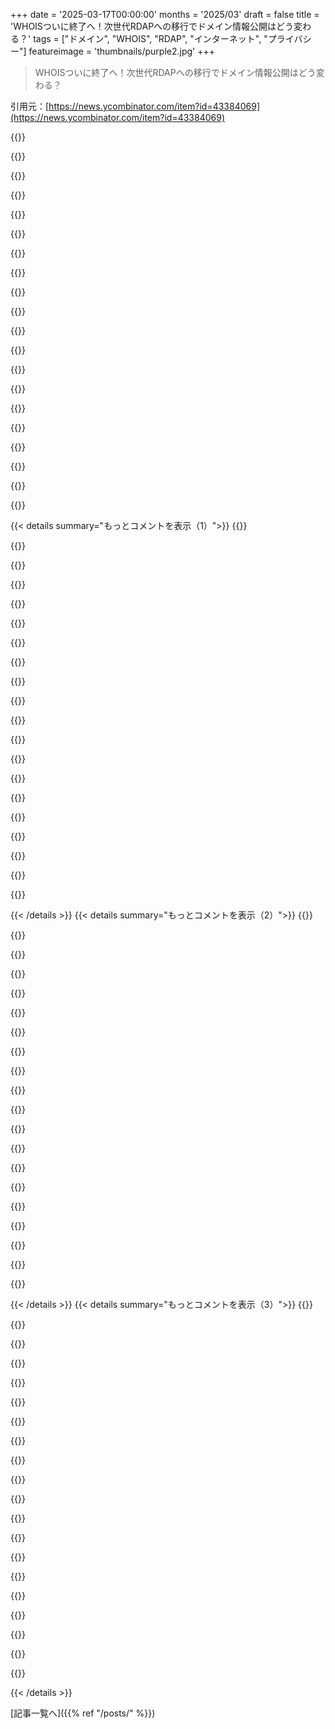 +++
date = '2025-03-17T00:00:00'
months = '2025/03'
draft = false
title = 'WHOISついに終了へ！次世代RDAPへの移行でドメイン情報公開はどう変わる？'
tags = ["ドメイン", "WHOIS", "RDAP", "インターネット", "プライバシー"]
featureimage = 'thumbnails/purple2.jpg'
+++

> WHOISついに終了へ！次世代RDAPへの移行でドメイン情報公開はどう変わる？

引用元：[https://news.ycombinator.com/item?id=43384069](https://news.ycombinator.com/item?id=43384069)

{{<matomeQuote body="これって去年の初め頃に発表されたんだよね。TLDとかnTLD（ccTLD以外）の運営者がWHOISサービスを提供する必要がなくなるけど、閉鎖しなきゃいけないわけじゃないんだ。今のところ、ほとんどのTLDがまだWHOISサービスをオンラインにしてるから、sunsettingの影響は少ないみたい。実際には、多くのTLDとnTLDがWHOISとRDAPの両方を利用できる期間が続くと思うよ。それに、ccTLDはICANNの管轄じゃないから、RDAPサービスがないところも多いし。だから、しばらくはインターネット全体でRDAPとWHOISが混在する状態が続くことになるんじゃないかな。<br>Disclosure：https://viewdns.info/ を運営してて、WHOISとRDAPの解析に何時間も費やして、うちのサービスがプロトコルに関係なく一貫したデータ（ウェブインターフェースとAPI経由）を返せるようにしてるんだ。" userName="hughesey" createdAt="2025-03-17T05:55:38" color="">}}

{{<matomeQuote body="RDAPはもっと多くのccTLDで採用されると思うな。WHOISってあんまり人気ないプロトコルだし（ICANNがタイムラインについてプレゼンしたIETFの会議にいたんだけど、みんなWHOISの終焉を文字通り応援してたよ）。<br>Disclosure：ccTLD関連の仕事してる。" userName="tephra" createdAt="2025-03-17T07:57:36" color="#ff5c5c">}}

{{<matomeQuote body="完全に同意！もっと多くのccTLD運営者がRDAPを実装してくれるといいよね。プロトコルが統一されればされるほど、状況は良くなるよね！" userName="hughesey" createdAt="2025-03-17T08:40:44" color="#ff33a1">}}

{{<matomeQuote body="勝手に宣伝：公式のbootstrapファイルに基づいてDNS RDAPの採用状況を監視するmastodon/activity pub botを運営してるよ：https://social.haukeluebbers.de/@stateofrdap<br>昨日の最新投稿：<br>＞今日の時点で、全1443トップレベルドメインのうち82.25％（1187）が、権威のあるRDAPサービスを宣言しています。<br>＞追加されたTLD：<br>＞.ye" userName="dubbel" createdAt="2025-03-17T13:31:12" color="#38d3d3">}}

{{<matomeQuote body="多くのサービスが、人間が読めるプレーンテキスト形式から構造化されたプロトコルに移行してるのを見るのは面白いよね。まるで、LLMが非構造化プロトコルを解析できるようになったタイミングで、移行が進んでるみたいだ。" userName="jbverschoor" createdAt="2025-03-17T06:12:48" color="">}}

{{<matomeQuote body="LLMにどんな形式のデータも確実に解析させることはできないよ。完璧に解析できるのは何かって？それはパーサーだよ。完璧に、そして一貫して動作する。" userName="vrighter" createdAt="2025-03-17T11:14:43" color="#38d3d3">}}

{{<matomeQuote body="＞完全に動作する<br>…適合する入力に対して、バグがない場合にね。" userName="robotresearcher" createdAt="2025-03-17T17:00:32" color="">}}

{{<matomeQuote body="もちろんできるよ。信頼性って二択じゃなくてグラデーションでしょ。好きなだけ上げられるし、”エラー率が低すぎて気にしない”とか”エラー率が低すぎて実際には起こりそうにない”レベルで止めればいいんだよ。別に新しい概念じゃないでしょ。何十年も使ってるアルゴリズムの中には、統計的に正しいだけのものもたくさんある。素数判定が良い例で、確率的な性質[0]を持ってるけど、エラーの確率を”宇宙の熱的死が起こる前に起こる可能性は低い”くらいに簡単に小さくできる。<br>[0] - https://en.wikipedia.org/wiki/Primality_test#Probabilistic_t..." userName="TeMPOraL" createdAt="2025-03-17T14:33:56" color="#ff5c5c">}}

{{<matomeQuote body="この比較には2つの問題があるよ。まず、確率的素数生成には、反復によって改善される数学的に証明された下限がある。LLMには、これに匹敵するロバストな調整パラメータはない。別のモデルを使ったり、同じモデルのより大きなバリアントを使ったりできるけど、これらはすべて経験的に決定され、文脈に依存する信頼性レベルを持っており、調整できない。第二に、素数生成関数は常に整数を返し、決してリンゴや自転車、幻影を返すことはない。LLMはリハーサルやハルシネーションを行うため、単なるエラー率だけが重要な指標ではない。どれだけひどく間違っていて、ナンセンスなエラーであるかも考慮する必要がある。" userName="kbolino" createdAt="2025-03-17T15:06:19" color="#ff33a1">}}

{{<matomeQuote body="要するにさ、LLMの解析エラー率を下げる機能が今あるかないかじゃなくて、そもそも「LLMは完璧じゃないから使えない」って考え方が現実的じゃないって話だよ。多分あんたが今読んでるこの文章だって、ほとんどの場合ちゃんと表示されてるけど、絶対に正しいとは限らないハードウェアで表示されてるんだぜ？" userName="dcow" createdAt="2025-03-17T15:26:07" color="">}}

{{<matomeQuote body="まさにこれ！みんなLLMが100%信用できないってだけで、その有用性を否定するけど、それってちょっと違うんじゃない？<br>・LLM = ChatGPTのインターフェースじゃないし、単独で動かす必要もないし、全部をLLMにやらせる必要もない。<br>・100%信用できるシステムなんてない。電圧は変動するし、放射線でビットが反転することもあるし、人間だってLLMに負けず劣らず作り話をする。<br>・信用できないシステムから信用を作り出す。<br>LLMは魔法の粉じゃないんだから、触るもの全てをダメにするわけじゃない。LLMも他のシステムと同じように、信頼性に上限があるってだけ。それを他のシステムと組み合わせることで、全体の信頼性を上げることができるんだよ。<br>EDIT:確率的素数判定の例えは、エラー率の上限を計算できるから良くなかったかも。LLMはそうじゃない。でも、私たちが毎日使ってるシステムの中にも、信頼性が経験的に確立されてるものってたくさんあるよね。つまり、十分に信頼できるまで改善して、あとはうまくいくことを祈るしかない。そして、たまに起こるエラーに対処する。それって、別に新しいことじゃないよね。" userName="TeMPOraL" createdAt="2025-03-17T19:16:37" color="#785bff">}}

{{<matomeQuote body="いやいや、LLMに「信頼性の上限」なんてないよ。LLMの信頼性の数字は、全部特定の状況下で、人工的なベンチマークを使った経験的な観察に基づいたものじゃん。金融の世界で言うように、「過去のパフォーマンスは将来の結果を保証するものではない」んだよ。<br>LLMがランダムなビットフリップと大差ないって言うのも、根拠がない比較だよ。ビットエラーはECCで制御できるけど、LLMの出力は、使い物にならなくする以外、制御できない。" userName="kbolino" createdAt="2025-03-17T19:27:19" color="">}}

{{<matomeQuote body="上限があるって言ったけど、その上限がどれだけタイトかって話はしてないよ。科学は全部、経験的な観察を上限で縛るってことだし、経験的に確立されたエラー率を持つシステムに頼るのも、エンジニアリングの基本だよ。" userName="TeMPOraL" createdAt="2025-03-17T19:30:10" color="">}}

{{<matomeQuote body="今のところ、この「上限」に割り当てられる9の数はゼロだよ。90%の信頼性すらないんだから。90%どころか、95%とか99%に到達する簡単な方法もない。あんたが最初に言ってた信頼性の段階的なスケールなんて存在しないんだよ。<br>30%の確率で間違ってて、10%の確率で危険な間違い（見た目は正しいけど、微妙な部分で壊れてる）、5%の確率でヤバいことになるようなプロセスがあったとして、それを許容できるシステムをわざわざ作る？そんなことしたら、人間オペレーターの訓練とか監査とか監督にめちゃくちゃ手間がかかって、本末転倒にならない？<br>LLMの一番良い使い方は、エンジニアリングレベルの精度が不要な場面だよ。" userName="kbolino" createdAt="2025-03-17T19:44:36" color="">}}

{{<matomeQuote body="HNでみんながハルシネーションしてるのよく見るじゃん。それを受け入れてる。なんで？信用できないもの（人間）を含めることで、全体的な価値が上がるからでしょ。LLMのエラー率は重要じゃない。ネットの価値が重要なんだよ。だから、エラー率を許容できるくらいの価値があれば、使う。ダメになる可能性があるってだけで、全部否定するのは違う。壊滅的な失敗をする可能性のあるものだって、いつも設計してる。LLMは、ネットの価値がプラスになる場所ならどこにでも現れるよ。もしかしたら、あなたはもっとニュアンスのある立場なのかもしれないけど、「一度でもハルシネーションしたら使えない」みたいな意見をよく見る。それは単純に非合理的。重要なことには使えないってのも違う。医者は今、LLMを使ってデータをまとめて診断を提案してる。訓練された専門家が対応することで、「最悪の失敗」は軽減される。だから、LLMが重要じゃないことにしか使えないって意見には賛成できない。" userName="dcow" createdAt="2025-03-18T13:33:10" color="#ff33a1">}}

{{<matomeQuote body="LLMを全部否定するのは間違いだと思う。<br>ただ、自動コード生成のためのLLM（このスレッドの文脈だとそうだと思うけど）は、ステロイドを使った怪しいコードのコピペ機みたいなもん。そもそも、そんなやり方でコードを書くのは間違ってるし、それを自動化して加速させても、改善にはならない。<br>Stack Overflowからコードをコピペした時だって、何かしら修正しないと動かないことがほとんど。むしろ、全部書き直した方が良い場合もある。もちろん、クレジットとして、それから将来的に間違いがあった時のために、参照元を明記する。他の人の助けを借りて解決する問題と問題の間には、自分で書いたコードがたくさんある。<br>世の中には、セキュリティの観点から見ても、悪いコードがたくさんある。LLMは良いコードも悪いコードも吐き出すし、良いコードと悪いコードを説明するブログ記事まで学習してる！しかも、LLMは帰属意識がないから、複数のソースを混ぜて、めちゃくちゃなやり方で結びつける。その結果、動いたとしても、保守できないゴミができあがる。<br>だから、LLMはコンパイラじゃないし、人間の抽象的な思考を具体的なコードに変える確実な方法でもない。便利なツールだけど、質の高いコードを開発する上で自動化された一部にはならない。これは、同じレベルの信頼性が必要な非コーディングのシナリオにも当てはまる。" userName="kbolino" createdAt="2025-03-18T15:11:48" color="">}}

{{<matomeQuote body="でも、LLMを使うのってめっちゃ高くつくよね？無駄じゃない？" userName="francislavoie" createdAt="2025-03-17T06:28:55" color="">}}

{{<matomeQuote body="うちのデスクトップのGPUなら、小さいモデルを毎秒185トークンで実行できるよ。投機的デコード付きの大きいモデルなら50t/s。ドラフトモデルとして小さい、ファインチューンされたモデルを使えば、推論にそんなに電力はかからないと思うよ。<br>訓練は確かに高いけど、それは一度きり。<br>それが良いアイデアかっていうと、そうは思わないけど、エネルギー消費が理由じゃない。" userName="genewitch" createdAt="2025-03-17T06:43:19" color="">}}

{{<matomeQuote body="毎秒50トークンか。Pythonで書いた手抜きパーサーとか、正規表現と比べたら？桁違いに遅くて、コストもかかる。" userName="boxed" createdAt="2025-03-17T07:18:25" color="">}}

{{<matomeQuote body="＞エネルギー消費が理由じゃないって言うなら<br>＞ちゃんと数字出して、実際のパーサーと比較して見せてくれよ。<br>大規模サーバー向けのパーサーなら書いたことあるけど、俺もベンチマーク持ってないんだよね。でも、どんな処理でも専用のパーサーの方がLLMより絶対性能良いって賭けてもいい。Rustで書いたパーサーなら、今のLLMよりエネルギー消費1万分の1以下とかマジであると思う。sedとかawkとかbashのヤバいスクリプトでも、LLMより数百倍はエネルギー効率良いんじゃないかな。" userName="berkes" createdAt="2025-03-17T08:24:12" color="#785bff">}}

{{< details summary="もっとコメントを表示（1）">}}
{{<matomeQuote body="LLMでパーサー書かせて、そのパーサーで解析するのと、最初からLM使うのとで、エネルギー的にどっちが得になるんだろ？何回パースすれば元取れるの？" userName="chgs" createdAt="2025-03-17T09:10:00" color="">}}

{{<matomeQuote body="LLMなしでプログラミングする方法を学ぶべきだな。仮にLLM使ってパーサー書くにしても、100回くらいリクエストしたらエネルギー節約できるっしょ。こういう考え方だから、今のソフトは30年前より遅いんだよ。ハードウェアは数百倍速いのに。" userName="RUnconcerned" createdAt="2025-03-17T10:01:53" color="">}}

{{<matomeQuote body="＞LLMを使ってパーサーを書く<br>相手がLLM必要だって決めつけてるけど、今までたくさん書いてきたって言ってるから、多分いらないんじゃない？" userName="GTP" createdAt="2025-03-17T09:48:19" color="#38d3d3">}}

{{<matomeQuote body="エネルギーだけじゃなくて、GPUの購入コストとか、もっと価値のあることにGPUを使えない機会損失もでかいよね（買った後だけど）。特に大規模だと、一台のデスクトップでやるのとは違うから。<br>もちろん、良くないって言ってるのはわかるけど、規模が大きくなるとこういう点も影響してくると思う。" userName="Hercuros" createdAt="2025-03-17T07:06:21" color="#ff5c5c">}}

{{<matomeQuote body="そりゃ、クライシスを120fpsで動かしたいよね。" userName="SlightlyLeftPad" createdAt="2025-03-17T07:35:57" color="">}}

{{<matomeQuote body="モデルはどんどん安くなってると思う。だから、OpenAIとかAnthropicとか使って作って、1年後にはローカルとかホスト型のモデルに乗り換えればいいんじゃない？<br>データ抽出なら結構安全だと思う。データベースのクエリみたいに、遅いけど可用性が高くて、比較的安い呼び出しとして扱えば。" userName="genmon" createdAt="2025-03-17T06:47:15" color="">}}

{{<matomeQuote body="安くはなるだろうけど、昔ながらのやり方でデータ解析するより速くも効率的にもならないと思うよ。<br>AI使ってコンピューティングするのって、フロントエンドを非効率なWebテクノロジーに移行した時みたい。昔と同じ性能出すために、より強力なシステムが必要になったり、クラウドコンピューティングで効率とか速度がコードの効率じゃなくてカードの限度額に左右されたりするのと同じじゃん？<br>時代遅れって言われても良いけど、ソフトウェア開発者としてもっと頑張って、無駄を減らして、機械に寄り添うべきだと思う。AIでコード生成するのは良いけど、データ解析みたいなタスクをAIでやるのは間違った方向だと思うな。" userName="Cthulhu_" createdAt="2025-03-17T09:14:10" color="#ff33a1">}}

{{<matomeQuote body="この問題、よく知ってるよ。AIは妥当な解決策だと思う。WHOISレコードは、人が読めるように意図的に作られてて、機械が解析するのはめっちゃ大変なの。スクレイピングする人が多かったからね。だから、同じレジストラでも、レコードの形式がバラバラだったりする。頑張れば全部に対応できるコード書けるけど、大量にやらなければAIの方が安く済むと思うよ。<br>例えば、このライブラリはWHOIS解析ではかなり良いけど、全部のサーバーに対応できるわけじゃないって言ってるし。15年以上かけて開発してるのにね。" userName="relistan" createdAt="2025-03-17T10:16:15" color="#45d325">}}

{{<matomeQuote body="でも、それこそがこのスレッドのテーマじゃん。RDAPが未来であって、WHOISじゃないんだよ。" userName="LadyCailin" createdAt="2025-03-17T10:46:25" color="#ff5c5c">}}

{{<matomeQuote body="うん、その通り。俺が何に返信してるのかちゃんと読んで。" userName="relistan" createdAt="2025-03-17T11:00:57" color="">}}

{{<matomeQuote body="君たち両方とも正しいと思うし、同時にポイントを見失ってる気もするな。<br>LLMを使ってWHOISデータを解析するのは、一時しのぎとしてはアリかもね（できれば最終手段として）。でも、最初からデータをちゃんと構造化する（つまりRDAP）のが、長期的にはベターな解決策だよ。" userName="notpushkin" createdAt="2025-03-17T11:11:53" color="#ff5c5c">}}

{{<matomeQuote body="どっちの世界に住みたい？<br>・機械で解析できる構造化されたプロトコル<br>・大量の電力と遅延を必要とするLLMで、いい加減に解析される非構造化プロトコル" userName="klysm" createdAt="2025-03-17T21:51:18" color="#785bff">}}

{{<matomeQuote body="話が逸れるけど、viewdns.infoを運営してくれてありがとう。普段は使わないけど、たまにWHOIS情報を調べるときに使うといつも完璧に動いてくれるよ。" userName="RealStickman_" createdAt="2025-03-17T09:40:39" color="">}}

{{<matomeQuote body="一部のオペレーターが実際に経験したことがないってのが面白いよね。例えば、.esは公開WHOISを持ったことがなくて、アクセスするには国民IDで登録する必要があるんだ（確か固定IPアドレスも）。" userName="tecleandor" createdAt="2025-03-17T08:08:01" color="#785bff">}}

{{<matomeQuote body="国民IDが必要っていうのは、もう昔の話じゃないかな。俺は.es（ニックネームはberkes、ドメインはberk.es）をもう16年近く持ってるけど、EUに住んでてスペインにはいないし。最初はスペイン国外の会社が.esを登録するサービスを使ってたんだ（たしか彼らが技術的にはドメインを所有してた？）。でも今は、IDなしでローカルのドメイン登録業者に登録してるよ。<br>あの.esがWHOISを持ってないってのは、実はメリットだと思ってるんだ。昔は、WHOISからメールアドレスを拾ってスパムを送ってくるやつらを寄せ付けなかったからね。俺の.comとか.nlとか他のドメインは、もっとたくさんのスパムを受け取ってたよ。電話番号とか他の個人情報が、効率的な分散型ネットワークでばらまかれるのは言うまでもないね。最近のプライバシーアドオン(?)で、それは少し緩和されたけど。" userName="berkes" createdAt="2025-03-17T08:18:07" color="#ff5733">}}

{{<matomeQuote body="通常、IDが必要なのは個人（特に自国民）だけだよ。他の人は必要ないはず。一般的な考え方としては、国家は自分たちが持っているデータしか検証できないってこと。<br>一部のccTLDは、そのccTLDを所有する国に居住していない人による登録を禁止するルールがあるから、その場合は有効な国民IDまたは組織番号が必要になる。俺が見る限り、.esにはその要件はないね。" userName="belorn" createdAt="2025-03-17T11:34:20" color="#ff5733">}}

{{<matomeQuote body="俺の別のコメント[0]を見てくれ。WHOISサービスにアクセスするためって意味だよ。登録するためじゃなくてね。もしWHOISリクエストを試したら、nic.esのサイトに送られるメッセージが返ってくるよ。そこで登録されたドメインの情報を得ようとすると、captchaが表示されるんだ。<br>＞0：https://news.ycombinator.com/item?id=43392356" userName="tecleandor" createdAt="2025-03-17T20:22:34" color="">}}

{{<matomeQuote body="captchaを要求するのと、国民IDを要求するのでは全然違う。" userName="teddyh" createdAt="2025-03-18T14:32:48" color="">}}

{{<matomeQuote body=".esは公開WHOISを持ったことがなくて、アクセスするには国民IDで登録する必要があるんだ（確か固定IPアドレスも）。<br>これって最近の話？俺は2011年頃に.esドメインを持ってたけど、スペイン人でもヨーロッパ人でさえなかったよ。" userName="reaperducer" createdAt="2025-03-17T11:12:28" color="">}}

{{<matomeQuote body="WHOISって長年なんか怪しい感じだったよね。ドメイン登録すると、レジストラが年間数ドル余分に”ドメインプライバシー”料をむしり取るんだよ。名前とか住所とか電話番号とかメールアドレスを公開しない特権のためだってさ。それが何千もの怪しいサイトにミラーリングされるんだぜ。それに、SEOとかサイト改修とか、うさんくさい業者からのメールや電話がマジでウザい。全部、たった10ドルのdot comドメインのためなんだからなー。昔の電話帳とは全然違うっての。" userName="transcriptase" createdAt="2025-03-17T01:31:25" color="#785bff">}}


{{< /details >}}
{{< details summary="もっとコメントを表示（2）">}}
{{<matomeQuote body="これはWHOISプロトコルを廃止してRDAPに移行する話で、ドメイン所有者の登録データをなくすってわけじゃないよ。" userName="Tarball10" createdAt="2025-03-17T01:40:18" color="">}}

{{<matomeQuote body="マジで、見出しだけ読んでコメントしたり、アップボートする人が多すぎ。あと、タイトルが記事と違うのも意味不明。" userName="anthropodie" createdAt="2025-03-17T02:34:18" color="">}}

{{<matomeQuote body="まあ、OPが記事に直接関係あるって言ってるわけじゃないし。オレもよく、ちょっと関連するくらいの話題を投稿するんだよね。HNの連中と議論したいけど、いい機会がないからさ。全然関係ない話題はダメだと思うけど、ある程度関連してて、議論が盛り上がるなら良いんじゃないかな。" userName="jader201" createdAt="2025-03-17T05:02:09" color="">}}

{{<matomeQuote body="記事から引用すると、RDAPはWHOISよりも、登録データへのアクセスを差別化できるって利点があるらしいよ。" userName="raldi" createdAt="2025-03-17T05:29:22" color="">}}

{{<matomeQuote body="つまり、人々からもっとお金を搾り取れるってことだよね。勘弁してくれよ…" userName="kelnos" createdAt="2025-03-17T05:44:46" color="">}}

{{<matomeQuote body="それ昔はよくあったけど、今はほとんどのレジストラが無料でWHOISプライバシーを提供してるよ。少なくとも、一部のTLDはWHOIS情報を隠すことを禁止してるけどね。" userName="jsheard" createdAt="2025-03-17T01:40:42" color="#ff5c5c">}}

{{<matomeQuote body="例えば、*.usドメインのレジストラはプライバシー保護が許可されてないんだって。<br>＞https://www.reddit.com/r/webdev/comments/101qjbq/wow_never_b…" userName="mrbluecoat" createdAt="2025-03-17T01:47:31" color="">}}

{{<matomeQuote body=".inドメイン（インド）も同じで、WHOISプライバシーは利用規約で禁止されてるみたい。[1]<br>[1]: https://www.registry.in/system/files/Terms_and_Conditions_fo..." userName="wtmt" createdAt="2025-03-17T02:40:42" color="">}}

{{<matomeQuote body="へー、面白い！Porkbunはnotpushk.inのデータをちゃんと編集してくれてるよ。" userName="notpushkin" createdAt="2025-03-17T06:53:43" color="">}}

{{<matomeQuote body="それって、ネットでちょっと話すとすぐに”修正”されちゃうような類の事実だよね。" userName="londons_explore" createdAt="2025-03-17T08:46:48" color="">}}

{{<matomeQuote body="前から不思議に思ってたんだ… Namecheapで買った2つの.inドメイン、ドメインプライバシー追加できないのに、WHOISデータが全部「REDACTED FOR PRIVACY」になってる。Namecheapのページにも.inドメインはプライバシーサービス提供できないって書いてあるのにね。" userName="ssnepenthe" createdAt="2025-03-17T16:37:39" color="#38d3d3">}}

{{<matomeQuote body="マジか！このポリシー、30年遅れてるじゃん。WHOISに電話番号とか住所を公開するなんて、今どきありえないっしょ！" userName="throwaway150" createdAt="2025-03-17T02:05:05" color="#45d325">}}

{{<matomeQuote body="ドイツの法律だと、ドイツの個人または企業が運営するウェブサイトはすべて、名前、住所、メールアドレス、電話番号を記載したインプリントが必要なんだって。" userName="justmedep" createdAt="2025-03-17T03:40:02" color="#ff5733">}}

{{<matomeQuote body="つまりこれって、実質的に大規模な中央集権化への動きだよね。FacebookページとかInstagramアカウント持ってれば、あんなにプライバシー侵害のリスクを冒さなくても済むし。" userName="pjc50" createdAt="2025-03-17T09:38:05" color="">}}

{{<matomeQuote body="自分のNAP情報がもう誰かの手に渡ってないなんて考えるのも無理があるよね。DBリークとかマルウェアとか、連絡先に入ってる人がいるだけでも情報が漏れる可能性あるし。結婚とか家の購入とかでもプライバシー守るの難しくなるし。ドメインプライバシー使うなって言ってるわけじゃなくて、現実を言ってるだけ。プライバシー守るには、複数の電話回線とペーパーカンパニーが必要だよ。それでも引きこもりにならないと無理だけどね。" userName="kevindamm" createdAt="2025-03-17T03:23:58" color="#ff5c5c">}}

{{<matomeQuote body="一部の人がデータを持ってるのと、誰でも簡単にツール使って調べられる状態なのとは全然違うじゃん。" userName="simonh" createdAt="2025-03-17T03:37:36" color="#ff33a1">}}

{{<matomeQuote body="引きこもりになるわ。" userName="ForOldHack" createdAt="2025-03-17T15:15:31" color="">}}

{{<matomeQuote body=".usの方が.comより信頼できるってことか。覚えとくわ。開発者が隠しすぎてるせいで、VS Codeの拡張機能ウイルスとかが蔓延してると思うんだよね。匿名になるなって強制はしないけど、自分のデバイスで実行するソフトウェアには責任を持ってほしい。給料にも反映されるべきだと思う。たぶん unpopular だろうけど。" userName="danielscrubs" createdAt="2025-03-17T07:33:23" color="#ff5c5c">}}

{{<matomeQuote body="言いたいことはわかるけど、ちょっと曖昧な部分があるね。もし私があなたのデバイスでソフトウェアを実行しているとしたら、あなたはクラウドプロバイダーってことだよね。その場合、あなたが求めてる責任は、あなたのデバイスで私のソフトウェアを実行してる場合とは違う形で提供されるんじゃないかな。開発者の匿名性に対する嫌悪感は興味深いね。別のスレッドで議論すべきだけど、重要なことだと思う。" userName="freeopinion" createdAt="2025-03-17T13:41:18" color="#38d3d3">}}

{{<matomeQuote body="どっちにしろ、開発者の匿名性を嫌うのは面白いね。個人的には、もっと信頼できる社会が必要だと思う。" userName="pharrington" createdAt="2025-03-17T16:44:26" color="">}}


{{< /details >}}
{{< details summary="もっとコメントを表示（3）">}}
{{<matomeQuote body="E-ZPassの未払い料金通知だってさ。<br><br>＞親愛なるユーザーへ、システムで未払い料金が見つかったから12時間以内に払えって。<br>https://e-zpass.org-qrh.xin/indexshtml “<br><br>中国のレジストラにスパム止めてもらうのは無理ゲーだよね。キャリアもわかってないし。もう*.Xin全部ブロックしてるわ。" userName="ForOldHack" createdAt="2025-03-17T14:35:44" color="">}}

{{<matomeQuote body="レジストラが悪いだけだよ。<br>Porkbunとか使えば？<br>https://porkbun.com/products/whois_privacy" userName="october8140" createdAt="2025-03-17T01:40:00" color="">}}

{{<matomeQuote body="Porkbunって2014年にできたんだよね。<br>問題発生から20年遅いじゃん。" userName="CursedSilicon" createdAt="2025-03-17T01:41:21" color="">}}

{{<matomeQuote body="昔はPHPの共有ホスティングが月10ドルで、SSL証明書が150ドルもしたんだよなー。" userName="nextts" createdAt="2025-03-17T01:56:08" color="">}}

{{<matomeQuote body="Let’s encryptが無料で証明書を提供してくれてマジ感謝。HTTPSがデフォルトになるのが遅すぎた。HTTPS化にお金払えなかったから、もしブラウザが強制してたらヤバかった。" userName="endofreach" createdAt="2025-03-17T03:07:29" color="#45d325">}}

{{<matomeQuote body=".comが9.59ドルもするの理解できない。登録されてる.comドメイン名って1億6千万もあるんでしょ？ルートサーバーの運営にお金がかかるのはわかるけど、年間15億ドルもかかるわけないじゃん！Wikipediaのホスティング費用なんて年間300万ドルだよ？" userName="scarab92" createdAt="2025-03-17T03:29:52" color="#ff33a1">}}

{{<matomeQuote body="ICANNっていう非営利団体に入るのは0.18ドルだけ。残りはVerisignっていう上場企業に入るんだよね。Verisignは年間15.6億ドルの収入があって、12.1億ドルも自社株買いに使ってるんだよ。" userName="DoctorOW" createdAt="2025-03-17T04:06:13" color="#ff5c5c">}}

{{<matomeQuote body="Verisignは.comのTLDを所有してなくて、ICANNのサービスプロバイダーにすぎないんだよね。だったらICANNがVerisignを別の、もっと安い登録機関に変えればいいのに。" userName="scarab92" createdAt="2025-03-17T06:41:10" color="#45d325">}}

{{<matomeQuote body="それじゃ問題解決にならないよ。安くしたら需要が無くならないから、全部買い占められるよ。(今より酷くなる！)転売対策とか必要になるけど、実装が大変。ドメインの買い占め対策ポリシーとか？でも、どうやって実施するんだろ。特にお金がないと。" userName="notpushkin" createdAt="2025-03-17T07:09:55" color="">}}

{{<matomeQuote body="なるほどね。でも、squattingを防ぐために最低価格を設定するなら、その余剰利益をなんで私企業にプレゼントしなきゃいけないんだ？ICANNがその利益を回収して、慈善目的に使うべきじゃない？" userName="scarab92" createdAt="2025-03-17T08:04:31" color="">}}

{{<matomeQuote body="だって、natural monopolyじゃん。誰も.bizアドレスを真剣に受け止めないでしょ。（.comは基本的に価格規制されてるんだよね。Verisignは好きな時に好きなように価格を上げられない。でも、彼らにとってはかなりうまい話だと思うけどね。）" userName="ocdtrekkie" createdAt="2025-03-17T04:01:42" color="#ff5c5c">}}

{{<matomeQuote body="NamecheapでWHOIS protectionのためにお金払ったことないな。" userName="doublepg23" createdAt="2025-03-17T01:57:27" color="">}}

{{<matomeQuote body="最高のregistrarじゃないけど、WHOISから自分の情報を隠すのは無料だよ。" userName="fitsumbelay" createdAt="2025-03-17T02:44:13" color="">}}

{{<matomeQuote body="GDPRがこれを変えたんだよね。それまでは、registrarは無料で情報を隠すインセンティブがほとんどなかった。代わりに、サービスに対して料金を請求できたから。Google Domains（rip）が最初から無料のprivacy proxyを提供していたのは、trivialじゃなかった。" userName="CydeWeys" createdAt="2025-03-17T03:28:31" color="#ff5c5c">}}

{{<matomeQuote body="＞ GDPR<br>でも、ドイツのサイトは全部こういうの持ってなきゃいけないんでしょ？<br>＞”https://0pointer.net/imprint”" userName="betaby" createdAt="2025-03-17T03:49:19" color="">}}

{{<matomeQuote body="全部のサイトじゃないよ。個人サイトはimprintいらないんじゃないかな。" userName="whilenot-dev" createdAt="2025-03-17T07:06:26" color="">}}

{{<matomeQuote body="電話帳は街に出て行ったけど、インターネットはバンガロールからバングラデシュまで、あらゆる詐欺師でいっぱいだ。" userName="throwaway48476" createdAt="2025-03-17T08:05:54" color="">}}

{{<matomeQuote body="奇妙なほどfocusするregionがlimitedだね。" userName="b800h" createdAt="2025-03-17T08:34:50" color="">}}

{{<matomeQuote body="新しいprotocolにreplaceされることにnoteして。新しいprotoでidentity data disclosureのrequirementsが緩くなるってindicationはある？" userName="TZubiri" createdAt="2025-03-17T02:10:55" color="">}}

{{<matomeQuote body="RDAPってのがWHOISに代わるんだってさ。もっと技術的に進んでて、ドメインがプライバシーサービスで保護されてるかどうかがわかりやすくなるらしいよ。" userName="brown" createdAt="2025-03-17T01:11:52" color="">}}


{{< /details >}}


[記事一覧へ]({{% ref "/posts/" %}})
